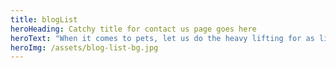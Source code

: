 ```yaml
---
title: blogList
heroHeading: Catchy title for contact us page goes here
heroText: "When it comes to pets, let us do the heavy lifting for as little as $5/month "
heroImg: /assets/blog-list-bg.jpg
---
```

